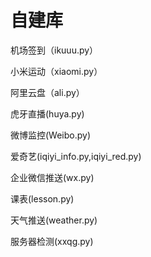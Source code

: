 # 自建库

机场签到（ikuuu.py）

小米运动（xiaomi.py）

阿里云盘（ali.py）

虎牙直播(huya.py)

微博监控(Weibo.py)

爱奇艺(iqiyi_info.py,iqiyi_red.py)

企业微信推送(wx.py)

课表(lesson.py)

天气推送(weather.py)

服务器检测(xxqg.py)



